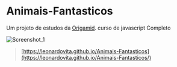 # Animais-Fantasticos
Um projeto de estudos da [Origamid](https://www.origamid.com). curso de javascript Completo

![Screenshot_1](https://user-images.githubusercontent.com/43863949/75112401-42558880-5622-11ea-9fce-a3cef745d19a.png)
> [https://leonardovita.github.io/Animais-Fantasticos](https://leonardovita.github.io/Animais-Fantasticos/)
